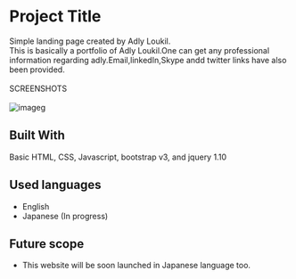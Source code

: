 # Project Title


Simple landing page created by Adly Loukil. <br>
This is basically a portfolio of Adly Loukil.One can get any professional information regarding adly.Email,linkedIn,Skype andd twitter links have also been provided. <br> <br>
SCREENSHOTS <br> <br>
![image](https://user-images.githubusercontent.com/26721853/31956427-1bae1a7a-b909-11e7-9820-1aa2b020cbce.png)g


## Built With

Basic HTML, CSS, Javascript, bootstrap v3, and jquery 1.10

## Used languages

- English
- Japanese (In progress)

## Future scope

- This website will be soon launched in Japanese language too.

